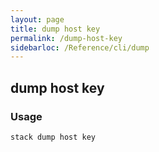 ```yaml
---
layout: page
title: dump host key
permalink: /dump-host-key
sidebarloc: /Reference/cli/dump
---
```


## dump host key

### Usage

`stack dump host key`


